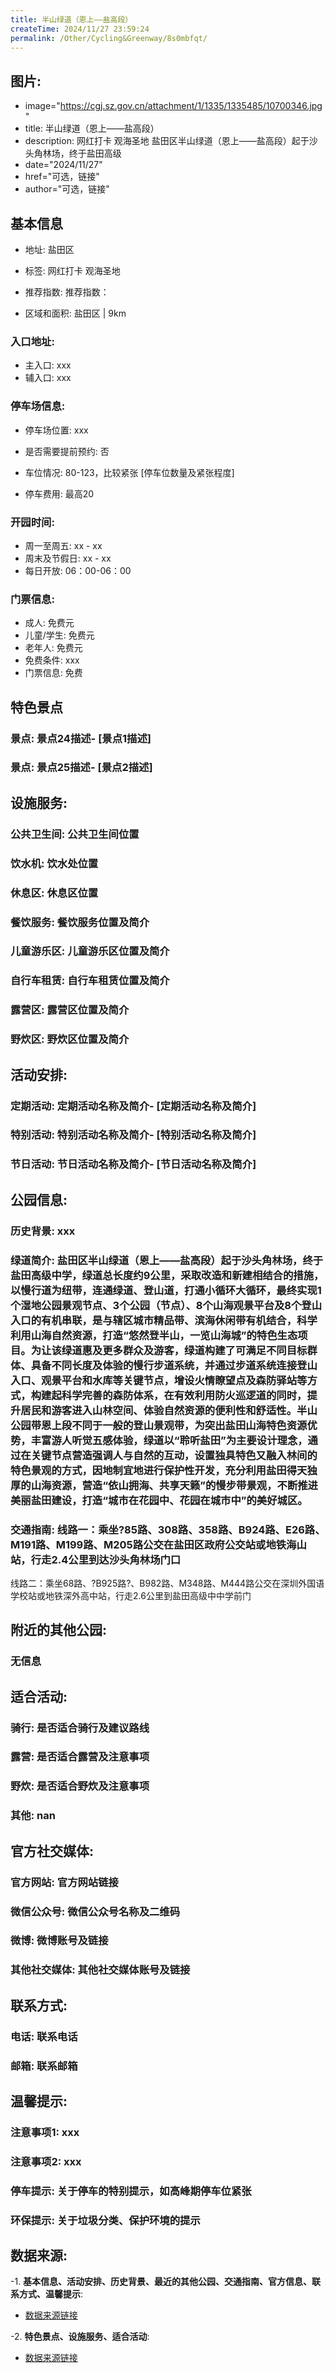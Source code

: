 ```yaml
---
title: 半山绿道（恩上——盐高段）
createTime: 2024/11/27 23:59:24
permalink: /Other/Cycling&Greenway/8s0mbfqt/
---
```

## 图片:
- image="https://cgj.sz.gov.cn/attachment/1/1335/1335485/10700346.jpg"
- title: 半山绿道（恩上——盐高段）
- description: 网红打卡 观海圣地 盐田区半山绿道（恩上——盐高段）起于沙头角林场，终于盐田高级
- date="2024/11/27"
- href="可选，链接"
- author="可选，链接"
## 基本信息

- 地址: 盐田区

- 标签: 网红打卡 观海圣地

- 推荐指数: 推荐指数：

- 区域和面积: 盐田区 | 9km

### 入口地址:
- 主入口: xxx
- 辅入口: xxx
### 停车场信息:
- 停车场位置: xxx

- 是否需要提前预约: 否

- 车位情况: 80-123，比较紧张 [停车位数量及紧张程度]

- 停车费用: 最高20

### 开园时间:
- 周一至周五: xx - xx
- 周末及节假日: xx - xx
- 每日开放: 06：00-06：00

### 门票信息:
- 成人: 免费元
- 儿童/学生: 免费元
- 老年人: 免费元
- 免费条件: xxx
- 门票信息: 免费
## 特色景点
### 景点: 景点24描述- [景点1描述]
### 景点: 景点25描述- [景点2描述]
## 设施服务:
### 公共卫生间: 公共卫生间位置
### 饮水机: 饮水处位置
### 休息区: 休息区位置
### 餐饮服务: 餐饮服务位置及简介
### 儿童游乐区: 儿童游乐区位置及简介
### 自行车租赁: 自行车租赁位置及简介
### 露营区: 露营区位置及简介
### 野炊区: 野炊区位置及简介

## 活动安排:
### 定期活动: 定期活动名称及简介- [定期活动名称及简介]
### 特别活动: 特别活动名称及简介- [特别活动名称及简介]
### 节日活动: 节日活动名称及简介- [节日活动名称及简介]
## 公园信息:
### 历史背景: xxx
### 绿道简介: 盐田区半山绿道（恩上——盐高段）起于沙头角林场，终于盐田高级中学，绿道总长度约9公里，采取改造和新建相结合的措施，以慢行道为纽带，连通绿道、登山道，打通小循环大循环，最终实现1个湿地公园景观节点、3个公园（节点）、8个山海观景平台及8个登山入口的有机串联，是与辖区城市精品带、滨海休闲带有机结合，科学利用山海自然资源，打造“悠然登半山，一览山海城”的特色生态项目。为让该绿道惠及更多群众及游客，绿道构建了可满足不同目标群体、具备不同长度及体验的慢行步道系统，并通过步道系统连接登山入口、观景平台和水库等关键节点，增设火情瞭望点及森防驿站等方式，构建起科学完善的森防体系，在有效利用防火巡逻道的同时，提升居民和游客进入山林空间、体验自然资源的便利性和舒适性。半山公园带恩上段不同于一般的登山景观带，为突出盐田山海特色资源优势，丰富游人听觉五感体验，绿道以“聆听盐田”为主要设计理念，通过在关键节点营造强调人与自然的互动，设置独具特色又融入林间的特色景观的方式，因地制宜地进行保护性开发，充分利用盐田得天独厚的山海资源，营造“依山拥海、共享天籁”的慢步带景观，不断推进美丽盐田建设，打造“城市在花园中、花园在城市中”的美好城区。
### 交通指南: 线路一：乘坐?85路、308路、358路、B924路、E26路、M191路、M199路、M205路公交在盐田区政府公交站或地铁海山站，行走2.4公里到达沙头角林场门口
线路二：乘坐68路、?B925路?、B982路、M348路、M444路公交在深圳外国语学校站或地铁深外高中站，行走2.6公里到盐田高级中中学前门

## 附近的其他公园:
### 无信息

## 适合活动:
### 骑行: 是否适合骑行及建议路线
### 露营: 是否适合露营及注意事项
### 野炊: 是否适合野炊及注意事项
### 其他: nan

## 官方社交媒体:
### 官方网站: 官方网站链接
### 微信公众号: 微信公众号名称及二维码
### 微博: 微博账号及链接
### 其他社交媒体: 其他社交媒体账号及链接

## 联系方式:
### 电话: 联系电话
### 邮箱: 联系邮箱

## 温馨提示:
### 注意事项1: xxx
### 注意事项2: xxx
### 停车提示: 关于停车的特别提示，如高峰期停车位紧张
### 环保提示: 关于垃圾分类、保护环境的提示

## 数据来源:
-1. **基本信息、活动安排、历史背景、最近的其他公园、交通指南、官方信息、联系方式、温馨提示**:
- [数据来源链接](https://cgj.sz.gov.cn/xsmh/gysz/szld/content/post_10700346.html)

-2. **特色景点、设施服务、适合活动**:
- [数据来源链接](https://cgj.sz.gov.cn/xsmh/gysz/szld/content/post_10700346.html)

